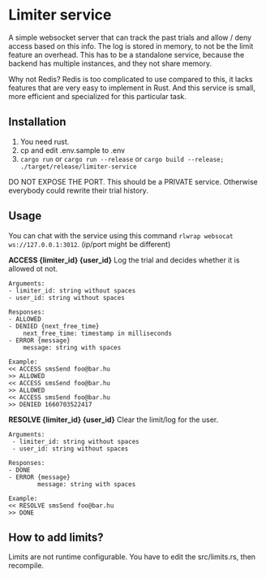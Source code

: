 # Limiter service

A simple websocket server that can track the past trials and allow / deny access based on this info. The log is stored in memory, to not be the limit feature an overhead. This has to be a standalone service, because the backend has multiple instances, and they not share memory.

Why not Redis?
Redis is too complicated to use compared to this, it lacks features that are very easy to implement in Rust. And this service is small, more efficient and specialized for this particular task.

## Installation

1. You need rust.
2. cp and edit .env.sample to .env
3. `cargo run` or `cargo run --release` or `cargo build --release; ./target/release/limiter-service`

DO NOT EXPOSE THE PORT. This should be a PRIVATE service. Otherwise everybody could rewrite their trial history.

## Usage

You can chat with the service using this command `rlwrap websocat ws://127.0.0.1:3012`. (ip/port might be different)

**ACCESS {limiter_id} {user_id}**
Log the trial and decides whether it is allowed ot not.

    Arguments:
    - limiter_id: string without spaces
    - user_id: string without spaces

    Responses:
    - ALLOWED
    - DENIED {next_free_time}
        next_free_time: timestamp in milliseconds
    - ERROR {message}
        message: string with spaces

    Example:
    << ACCESS smsSend foo@bar.hu
    >> ALLOWED
    << ACCESS smsSend foo@bar.hu
    >> ALLOWED
    << ACCESS smsSend foo@bar.hu
    >> DENIED 1660703522417

**RESOLVE {limiter_id} {user_id}**
Clear the limit/log for the user.

    Arguments:
     - limiter_id: string without spaces
     - user_id: string without spaces

    Responses:
    - DONE
    - ERROR {message}
            message: string with spaces

    Example:
    << RESOLVE smsSend foo@bar.hu
    >> DONE

## How to add limits?

Limits are not runtime configurable. You have to edit the src/limits.rs, then recompile.
